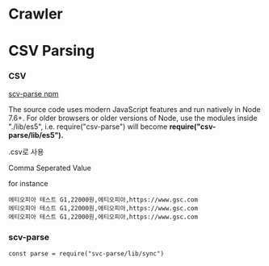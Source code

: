 # Crawler


# CSV Parsing

### CSV
[scv-parse npm](https://www.npmjs.com/package/csv-parse)


The source code uses modern JavaScript features and run natively in Node 7.6+. For older browsers or older versions of Node, use the modules inside "./lib/es5", i.e. require("csv-parse") will become **require("csv-parse/lib/es5").**


.csv로 사용

Comma Seperated Value 

for instance
```
에티오피아 테스트 G1,22000원,에티오피아,https://www.gsc.com
에티오피아 테스트 G1,22000원,에티오피아,https://www.gsc.com
에티오피아 테스트 G1,22000원,에티오피아,https://www.gsc.com
```

### scv-parse

`const parse = require("svc-parse/lib/sync")`


